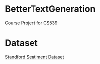 # BetterTextGeneration
Course Project for CS539

# Dataset
[Standford Sentiment Dataset](http://ai.stanford.edu/~amaas/data/sentiment/)
